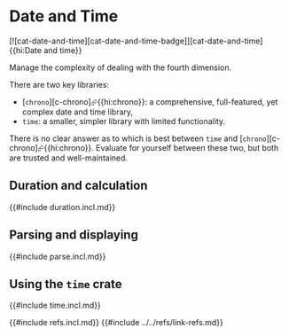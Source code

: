 # Date and Time

[![cat-date-and-time][cat-date-and-time-badge]][cat-date-and-time]{{hi:Date and time}}

Manage the complexity of dealing with the fourth dimension.

There are two key libraries:

- [`chrono`][c-chrono]⮳{{hi:chrono}}: a comprehensive, full-featured, yet complex date and time library,
- `time`: a smaller, simpler library with limited functionality.

There is no clear answer as to which is best between `time` and [`chrono`][c-chrono]⮳{{hi:chrono}}. Evaluate for yourself between these two, but both are trusted and well-maintained.

## Duration and calculation

{{#include duration.incl.md}}

## Parsing and displaying

{{#include parse.incl.md}}

## Using the `time` crate

{{#include time.incl.md}}

{{#include refs.incl.md}}
{{#include ../../refs/link-refs.md}}

<div class="hidden">
</div>

